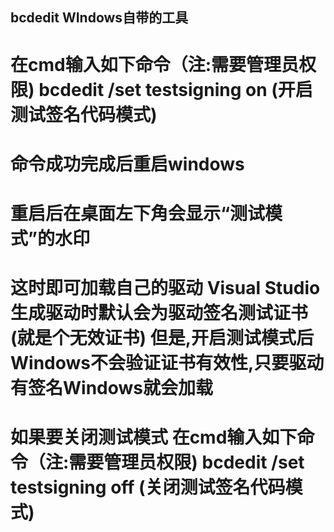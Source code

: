 bcdedit  WIndows自带的工具
--------------------------
在cmd输入如下命令（注:需要管理员权限)
bcdedit /set testsigning on  (开启测试签名代码模式)
===============================================
命令成功完成后重启windows
===============================================
重启后在桌面左下角会显示“测试模式”的水印
===============================================
这时即可加载自己的驱动
Visual Studio 生成驱动时默认会为驱动签名测试证书(就是个无效证书)
但是,开启测试模式后Windows不会验证证书有效性,只要驱动有签名Windows就会加载
================================================
如果要关闭测试模式
在cmd输入如下命令（注:需要管理员权限)
bcdedit /set testsigning off  (关闭测试签名代码模式)
================================================
